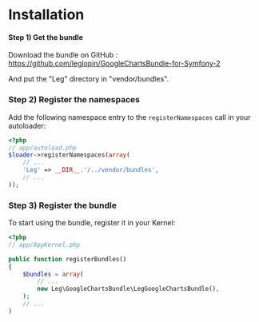 Installation
===================

#### Step 1) Get the bundle

Download the bundle on GitHub :
	https://github.com/leglopin/GoogleChartsBundle-for-Symfony-2

And put the "Leg" directory in "vendor/bundles".

### Step 2) Register the namespaces

Add the following namespace entry to the `registerNamespaces` call
in your autoloader:

``` php
<?php
// app/autoload.php
$loader->registerNamespaces(array(
    // ...
    'Leg' => __DIR__.'/../vendor/bundles',
    // ...
));
```

### Step 3) Register the bundle

To start using the bundle, register it in your Kernel:

``` php
<?php
// app/AppKernel.php

public function registerBundles()
{
    $bundles = array(
        // ...
        new Leg\GoogleChartsBundle\LegGoogleChartsBundle(),
    );
    // ...
)
```